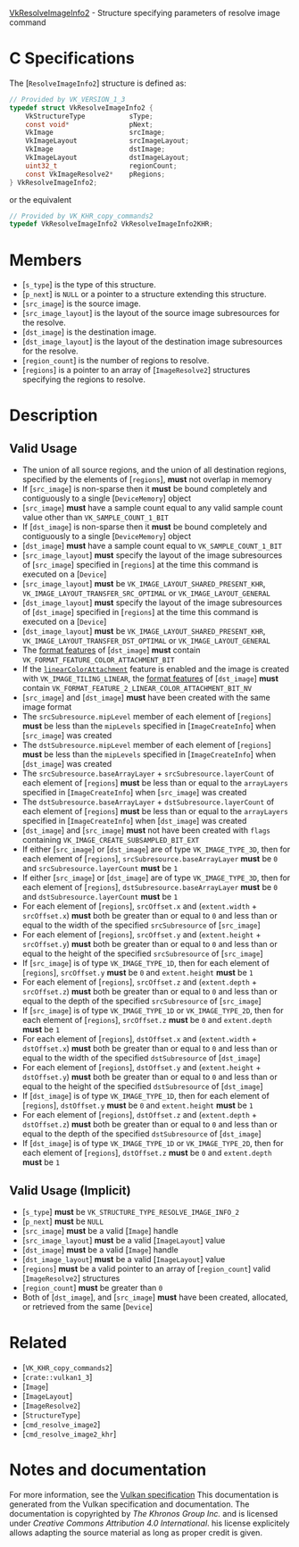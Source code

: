 [VkResolveImageInfo2](https://www.khronos.org/registry/vulkan/specs/1.3-extensions/man/html/VkResolveImageInfo2.html) - Structure specifying parameters of resolve image command

# C Specifications
The [`ResolveImageInfo2`] structure is defined as:
```c
// Provided by VK_VERSION_1_3
typedef struct VkResolveImageInfo2 {
    VkStructureType           sType;
    const void*               pNext;
    VkImage                   srcImage;
    VkImageLayout             srcImageLayout;
    VkImage                   dstImage;
    VkImageLayout             dstImageLayout;
    uint32_t                  regionCount;
    const VkImageResolve2*    pRegions;
} VkResolveImageInfo2;
```
or the equivalent
```c
// Provided by VK_KHR_copy_commands2
typedef VkResolveImageInfo2 VkResolveImageInfo2KHR;
```

# Members
- [`s_type`] is the type of this structure.
- [`p_next`] is `NULL` or a pointer to a structure extending this structure.
- [`src_image`] is the source image.
- [`src_image_layout`] is the layout of the source image subresources for the resolve.
- [`dst_image`] is the destination image.
- [`dst_image_layout`] is the layout of the destination image subresources for the resolve.
- [`region_count`] is the number of regions to resolve.
- [`regions`] is a pointer to an array of [`ImageResolve2`] structures specifying the regions to resolve.

# Description
## Valid Usage
-    The union of all source regions, and the union of all destination regions, specified by the elements of [`regions`],  **must**  not overlap in memory
-    If [`src_image`] is non-sparse then it  **must**  be bound completely and contiguously to a single [`DeviceMemory`] object
-  [`src_image`] **must**  have a sample count equal to any valid sample count value other than `VK_SAMPLE_COUNT_1_BIT`
-    If [`dst_image`] is non-sparse then it  **must**  be bound completely and contiguously to a single [`DeviceMemory`] object
-  [`dst_image`] **must**  have a sample count equal to `VK_SAMPLE_COUNT_1_BIT`
-  [`src_image_layout`] **must**  specify the layout of the image subresources of [`src_image`] specified in [`regions`] at the time this command is executed on a [`Device`]
-  [`src_image_layout`] **must**  be `VK_IMAGE_LAYOUT_SHARED_PRESENT_KHR`, `VK_IMAGE_LAYOUT_TRANSFER_SRC_OPTIMAL` or `VK_IMAGE_LAYOUT_GENERAL`
-  [`dst_image_layout`] **must**  specify the layout of the image subresources of [`dst_image`] specified in [`regions`] at the time this command is executed on a [`Device`]
-  [`dst_image_layout`] **must**  be `VK_IMAGE_LAYOUT_SHARED_PRESENT_KHR`, `VK_IMAGE_LAYOUT_TRANSFER_DST_OPTIMAL` or `VK_IMAGE_LAYOUT_GENERAL`
-    The [format features](https://www.khronos.org/registry/vulkan/specs/1.2-extensions/html/vkspec.html#resources-image-format-features) of [`dst_image`] **must**  contain `VK_FORMAT_FEATURE_COLOR_ATTACHMENT_BIT`
-    If the [`linearColorAttachment`]() feature is enabled and the image is created with `VK_IMAGE_TILING_LINEAR`, the [format features](https://www.khronos.org/registry/vulkan/specs/1.2-extensions/html/vkspec.html#resources-image-format-features) of [`dst_image`] **must**  contain `VK_FORMAT_FEATURE_2_LINEAR_COLOR_ATTACHMENT_BIT_NV`
-  [`src_image`] and [`dst_image`] **must**  have been created with the same image format
-    The `srcSubresource.mipLevel` member of each element of [`regions`] **must**  be less than the `mipLevels` specified in [`ImageCreateInfo`] when [`src_image`] was created
-    The `dstSubresource.mipLevel` member of each element of [`regions`] **must**  be less than the `mipLevels` specified in [`ImageCreateInfo`] when [`dst_image`] was created
-    The `srcSubresource.baseArrayLayer` +  `srcSubresource.layerCount` of each element of [`regions`] **must**  be less than or equal to the `arrayLayers` specified in [`ImageCreateInfo`] when [`src_image`] was created
-    The `dstSubresource.baseArrayLayer` +  `dstSubresource.layerCount` of each element of [`regions`] **must**  be less than or equal to the `arrayLayers` specified in [`ImageCreateInfo`] when [`dst_image`] was created
-  [`dst_image`] and [`src_image`] **must**  not have been created with `flags` containing `VK_IMAGE_CREATE_SUBSAMPLED_BIT_EXT`
-    If either [`src_image`] or [`dst_image`] are of type `VK_IMAGE_TYPE_3D`, then for each element of [`regions`], `srcSubresource.baseArrayLayer` **must**  be `0` and `srcSubresource.layerCount` **must**  be `1`
-    If either [`src_image`] or [`dst_image`] are of type `VK_IMAGE_TYPE_3D`, then for each element of [`regions`], `dstSubresource.baseArrayLayer` **must**  be `0` and `dstSubresource.layerCount` **must**  be `1`
-    For each element of [`regions`], `srcOffset.x` and (`extent.width` +  `srcOffset.x`) **must**  both be greater than or equal to `0` and less than or equal to the width of the specified `srcSubresource` of [`src_image`]
-    For each element of [`regions`], `srcOffset.y` and (`extent.height` +  `srcOffset.y`) **must**  both be greater than or equal to `0` and less than or equal to the height of the specified `srcSubresource` of [`src_image`]
-    If [`src_image`] is of type `VK_IMAGE_TYPE_1D`, then for each element of [`regions`], `srcOffset.y` **must**  be `0` and `extent.height` **must**  be `1`
-    For each element of [`regions`], `srcOffset.z` and (`extent.depth` +  `srcOffset.z`) **must**  both be greater than or equal to `0` and less than or equal to the depth of the specified `srcSubresource` of [`src_image`]
-    If [`src_image`] is of type `VK_IMAGE_TYPE_1D` or `VK_IMAGE_TYPE_2D`, then for each element of [`regions`], `srcOffset.z` **must**  be `0` and `extent.depth` **must**  be `1`
-    For each element of [`regions`], `dstOffset.x` and (`extent.width` +  `dstOffset.x`) **must**  both be greater than or equal to `0` and less than or equal to the width of the specified `dstSubresource` of [`dst_image`]
-    For each element of [`regions`], `dstOffset.y` and (`extent.height` +  `dstOffset.y`) **must**  both be greater than or equal to `0` and less than or equal to the height of the specified `dstSubresource` of [`dst_image`]
-    If [`dst_image`] is of type `VK_IMAGE_TYPE_1D`, then for each element of [`regions`], `dstOffset.y` **must**  be `0` and `extent.height` **must**  be `1`
-    For each element of [`regions`], `dstOffset.z` and (`extent.depth` +  `dstOffset.z`) **must**  both be greater than or equal to `0` and less than or equal to the depth of the specified `dstSubresource` of [`dst_image`]
-    If [`dst_image`] is of type `VK_IMAGE_TYPE_1D` or `VK_IMAGE_TYPE_2D`, then for each element of [`regions`], `dstOffset.z` **must**  be `0` and `extent.depth` **must**  be `1`

## Valid Usage (Implicit)
-  [`s_type`] **must**  be `VK_STRUCTURE_TYPE_RESOLVE_IMAGE_INFO_2`
-  [`p_next`] **must**  be `NULL`
-  [`src_image`] **must**  be a valid [`Image`] handle
-  [`src_image_layout`] **must**  be a valid [`ImageLayout`] value
-  [`dst_image`] **must**  be a valid [`Image`] handle
-  [`dst_image_layout`] **must**  be a valid [`ImageLayout`] value
-  [`regions`] **must**  be a valid pointer to an array of [`region_count`] valid [`ImageResolve2`] structures
-  [`region_count`] **must**  be greater than `0`
-    Both of [`dst_image`], and [`src_image`] **must**  have been created, allocated, or retrieved from the same [`Device`]

# Related
- [`VK_KHR_copy_commands2`]
- [`crate::vulkan1_3`]
- [`Image`]
- [`ImageLayout`]
- [`ImageResolve2`]
- [`StructureType`]
- [`cmd_resolve_image2`]
- [`cmd_resolve_image2_khr`]

# Notes and documentation
For more information, see the [Vulkan specification](https://www.khronos.org/registry/vulkan/specs/1.3-extensions/html/vkspec.html)
This documentation is generated from the Vulkan specification and documentation.
The documentation is copyrighted by *The Khronos Group Inc.* and is licensed under *Creative Commons Attribution 4.0 International*.
his license explicitely allows adapting the source material as long as proper credit is given.
        